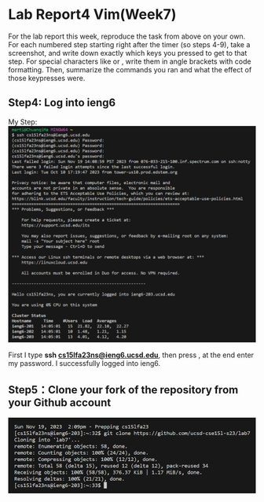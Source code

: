 # Lab Report4 Vim(Week7)

For the lab report this week, reproduce the task from above on your own. For each numbered step starting right after the timer (so steps 4-9), take a screenshot, and write down exactly which keys you pressed to get to that step. For special characters like <enter> or <tab>, write them in angle brackets with code formatting. Then, summarize the commands you ran and what the effect of those keypresses were.

## Step4: Log into ieng6
My Step:
![cd](LabReport4(1).png)

First I type **ssh cs15lfa23ns@ieng6.ucsd.edu**, then press <Enter>, at the end enter my password. I successfully logged into ieng6.

## Step5：Clone your fork of the repository from your Github account 
![cd](LabReport4(2).jpg)
